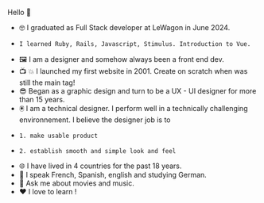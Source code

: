 Hello 👋

- 🤓 I graduated as Full Stack developer at LeWagon in June 2024.
-     I learned Ruby, Rails, Javascript, Stimulus. Introduction to Vue.
- 🖼️ I am a designer and somehow always been a front end dev.
- 📺 💥 I launched my first website in 2001. Create on scratch when <table> was still the main tag!
- 😎 Began as a graphic design and turn to be a UX - UI designer for more than 15 years.
- 🖲️ I am a technical designer. I perform well in a technically challenging environnement. I believe the designer job is to
-     1. make usable product
-     2. establish smooth and simple look and feel
- 🌐 I have lived in 4 countries for the past 18 years.
- 💬 I speak French, Spanish, english and studying German.
- 🤙 Ask me about movies and music.
- ❤️ I love to learn !
